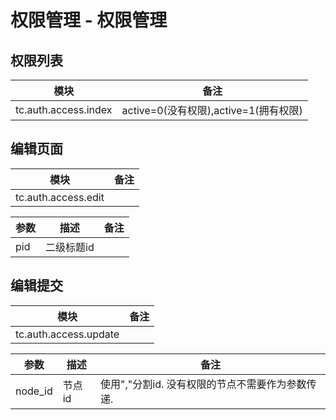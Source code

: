 # 权限管理 - 权限管理

## 权限列表
| 模块                 | 备注 |
| -------------------- | ---- |
| tc.auth.access.index |   active=0(没有权限),active=1(拥有权限)   |



## 编辑页面
| 模块                | 备注 |
| ------------------- | ---- |
| tc.auth.access.edit |      |


| 参数 | 描述   | 备注 |
| ---- | ------ | ---- |
| pid   | 二级标题id |      |


## 编辑提交
| 模块                  | 备注 |
| --------------------- | ---- |
| tc.auth.access.update |      |


| 参数   | 描述     | 备注                             |
| ------ | -------- | -------------------------------- |
| node_id     | 节点id   |          使用","分割id. 没有权限的节点不需要作为参数传递.                         |